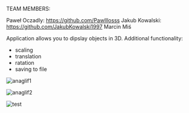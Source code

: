 TEAM MEMBERS:

Paweł Oczadly: https://github.com/Pawlllosss
Jakub Kowalski: https://github.com/JakubKowalski1997
Marcin Miś

Application allows you to dipslay objects in 3D. Additional functionality:
- scaling
- translation 
- ratation
- saving to file 

![anaglif1](https://user-images.githubusercontent.com/32744421/41509962-80015110-725c-11e8-8cbb-b804b9cff91d.png)

![anaglif2](https://user-images.githubusercontent.com/32744421/41509963-87c122b8-725c-11e8-8cdc-f72d659558ce.png)

![test](https://user-images.githubusercontent.com/32744421/41509986-1d992e34-725d-11e8-8ea3-b4aaa4ecbf20.png)
